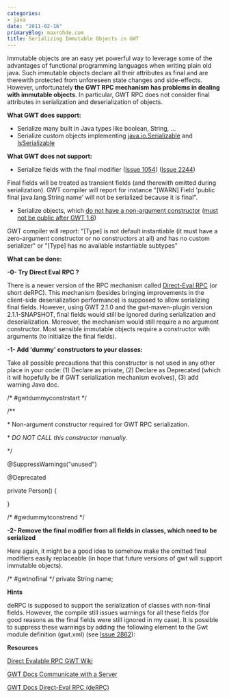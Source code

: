 ```yaml
---
categories:
- java
date: "2011-02-16"
primaryBlog: maxrohde.com
title: Serializing Immutable Objects in GWT
---
```


Immutable objects are an easy yet powerful way to leverage some of the advantages of functional programming languages when writing plain old java. Such immutable objects declare all their attributes as final and are therewith protected from unforeseen state changes and side-effects. However, unfortunately **the GWT RPC mechanism has problems in dealing with immutable objects**. In particular, GWT RPC does not consider final attributes in serialization and deserialization of objects.

**What GWT does support:**

- Serialize many built in Java types like boolean, String, ...
- Serialize custom objects implementing [java.io.Serializable](http://code.google.com/webtoolkit/doc/latest/FAQ_Server.html) and [IsSerializable](http://code.google.com/webtoolkit/doc/latest/DevGuideServerCommunication.html)

**What GWT does not support:**

- Serialize fields with the final modifier ([Issue 1054](http://code.google.com/p/google-web-toolkit/issues/detail?id=1054)) ([Issue 2244](http://code.google.com/p/google-web-toolkit/issues/detail?id=2244))

Final fields will be treated as transient fields (and therewith omitted during serialization). GWT compiler will report for instance "\[WARN\] Field 'public final java.lang.String name' will not be serialized because it is final".

- Serialize objects, which [do not have a non-argument constructor](https://groups.google.com/group/google-web-toolkit/browse_thread/thread/9cde25557851e277?hl=ky) ([must not be public after GWT 1.6](http://code.google.com/p/google-web-toolkit-doc-1-6/wiki/DevGuideSerializableTypes))

GWT compiler will report: "\[Type\] is not default instantiable (it must have a zero-argument constructor or no constructors at all) and has no custom serializer" or "\[Type\] has no available instantiable subtypes"

**What can be done:**

**\-0- Try Direct Eval RPC ?**

There is a newer version of the RPC mechanism called [Direct-Eval RPC](http://code.google.com/webtoolkit/doc/latest/DevGuideServerCommunication.html) (or short deRPC). This mechanism (besides bringing improvements in the client-side deserialization performance) is supposed to allow serializing final fields. However, using GWT 2.1.0 and the gwt-maven-plugin version 2.1.1-SNAPSHOT, final fields would still be ignored during serialization and deserialization. Moreover, the mechanism would still require a no argument constructor. Most sensible immutable objects require a constructor with arguments (to initialize the final fields).

**\-1- Add 'dummy' constructors to your classes:**

Take all possible precautions that this constructor is not used in any other place in your code: (1) Declare as private, (2) Declare as Deprecated (which it will hopefully be if GWT serialization mechanism evolves), (3) add warning Java doc.

/\* #gwtdummyconstrstart \*/

/\*\*

\* Non-argument constructor required for GWT RPC serialization.<br/>

\* <em>DO NOT CALL this constructor manually.</em>

\*/

@SuppressWarnings("unused")

@Deprecated

private Person() {

}

/\* #gwdummytconstrend \*/

**\-2- Remove the final modifier from all fields in classes, which need to be serialized**

Here again, it might be a good idea to somehow make the omitted final modifiers easily replaceable (in hope that future versions of gwt will support immutable objects).

/\* #gwtnofinal \*/ private String name;

**Hints**

deRPC is supposed to support the serialization of classes with non-final fields. However, the compile still issues warnings for all these fields (for good reasons as the final fields were still ignored in my case). It is possible to suppress these warnings by adding the following element to the Gwt module definition (gwt.xml) (see [Issue 2862](http://code.google.com/p/google-web-toolkit/issues/detail?id=2862)):

<set-property name="gwt.suppressNonStaticFinalFieldWarnings" value="true" />

**Resources**

[Direct Evalable RPC GWT Wiki](http://code.google.com/p/google-web-toolkit/wiki/RpcDirectEval)

[GWT Docs Communicate with a Server](http://code.google.com/webtoolkit/doc/latest/DevGuideServerCommunication.html)

[GWT Docs Direct-Eval RPC (deRPC)](http://code.google.com/webtoolkit/doc/latest/DevGuideServerCommunication.html)